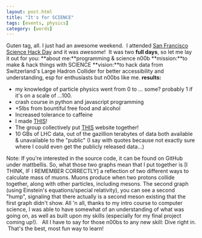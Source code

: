 ```yaml
---
layout: post.html
title: "It's for SCIENCE"
tags: [events, physics]
category: [words]
---
```


Guten tag, all. I just had an awesome weekend.  I attended [San Francisco Science Hack Day][Hackathon] and it was *awesome*!  It was two **full days**, so let me lay it out for you: **about me:**programming & science n00b **mission:**to make & hack things with SCIENCE **vision:**to hack data from Switzerland's Large Hadron Collider for better accessibility and understanding, esp for enthusiasts but n00bs like me. **results:**

-   my knowledge of particle physics went from 0 to ... some? probably 1
    if it's on a scale of ...100.
-   crash course in python and javascript programming
-   +5lbs from bountiful free food and alcohol
-   Increased tolerance to caffeine
-   I made [THIS][THIS1]!
-   The group collectively put [THIS][THIS2] website together!
-   10 GBs of LHC data, out of the gazillion terabytes of data both available & unavailable to the "public" (I say with quotes because not exactly sure where I could even get the publicly released data...)

Note: If you're interested in the source code, it can be found on GitHub under mattbellis. So, what those two graphs mean that I put together is [I THINK, IF I REMEMBER CORRECTLY] a reflection of two different ways to calculate mass of muons. Muons produce when two protons collide together, along with other particles, including mesons. The second graph (using Einstein's equations/special relativity), you can see a second "hump", signaling that there actually is a second meson existing that the first graph didn't show. All 'n all, thanks to my intro course to computer science, I was able to have somewhat of an understanding of what was going on, as well as built upon my skills (especially for my final project coming up!).   All I have to say for those n00bs to any new skill: Dive right in.  That's the best, most fun way to learn! 

[Hackathon]: http://sciencehackday.pbworks.com/w/page/45740104/SFideas "SF Science Hack Day"
[THIS1]: http://www.mattbellis.com/index.php?title=LHC_Hack_Day/Mass_distributions "Mass Distributions Viz"
[THIS2]: http://www.mattbellis.com/index.php?title=LHC_Data_Hack "LHC Data Hack"
